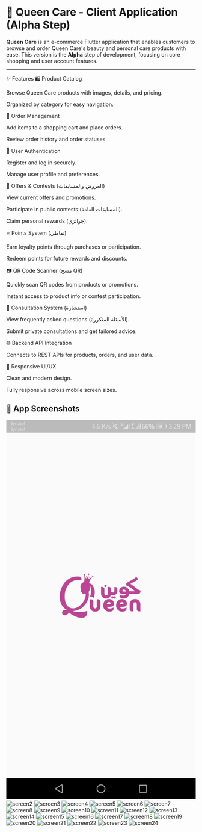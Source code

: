 # 👑 Queen Care - Client Application (Alpha Step)

**Queen Care** is an e-commerce Flutter application that enables customers to browse and order Queen Care's beauty and personal care products with ease. This version is the **Alpha** step of development, focusing on core shopping and user account features.

---
✨ Features
🛍️ Product Catalog

Browse Queen Care products with images, details, and pricing.

Organized by category for easy navigation.

🧾 Order Management

Add items to a shopping cart and place orders.

Review order history and order statuses.

🔐 User Authentication

Register and log in securely.

Manage user profile and preferences.

🎁 Offers & Contests (العروض والمسابقات)

View current offers and promotions.

Participate in public contests (المسابقات العامة).

Claim personal rewards (جوائزي).

⭐ Points System (نقاطي)

Earn loyalty points through purchases or participation.

Redeem points for future rewards and discounts.

📷 QR Code Scanner (مسح QR)

Quickly scan QR codes from products or promotions.

Instant access to product info or contest participation.

📣 Consultation System (استشارة)

View frequently asked questions (الأسئلة المتكررة).

Submit private consultations and get tailored advice.

🌐 Backend API Integration

Connects to REST APIs for products, orders, and user data.

📱 Responsive UI/UX

Clean and modern design.

Fully responsive across mobile screen sizes.

## 📸 App Screenshots

![screen1](assets/screenshots/screenshot1.jpg)
![screen2](assets/screenshots/screenshot2.png)
![screen3](assets/screenshots/screenshot3.png)
![screen4](assets/screenshots/screenshot4.png)
![screen5](assets/screenshots/screenshot5.png)
![screen6](assets/screenshots/screenshot6.png)
![screen7](assets/screenshots/screenshot7.png)
![screen8](assets/screenshots/screenshot8.png)
![screen9](assets/screenshots/screenshot9.png)
![screen10](assets/screenshots/screenshot10.png)
![screen11](assets/screenshots/screenshot11.png)
![screen12](assets/screenshots/screenshot12.png)
![screen13](assets/screenshots/screenshot13.png)
![screen14](assets/screenshots/screenshot14.png)
![screen15](assets/screenshots/screenshot15.png)
![screen16](assets/screenshots/screenshot16.png)
![screen17](assets/screenshots/screenshot17.png)
![screen18](assets/screenshots/screenshot18.png)
![screen19](assets/screenshots/screenshot19.png)
![screen20](assets/screenshots/screenshot20.png)
![screen21](assets/screenshots/screenshot21.png)
![screen22](assets/screenshots/screenshot22.png)
![screen23](assets/screenshots/screenshot23.png)
![screen24](assets/screenshots/screenshot24.png)

















